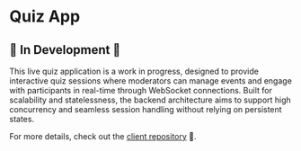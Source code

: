# Quiz App

## 🚧 In Development 🚧

This live quiz application is a work in progress, designed to provide interactive quiz sessions where moderators can manage events and engage with participants in real-time through WebSocket connections. Built for scalability and statelessness, the backend architecture aims to support high concurrency and seamless session handling without relying on persistent states.

For more details, check out the [client repository](https://github.com/yaelkurz/quiz-app-clients) 🔗.
